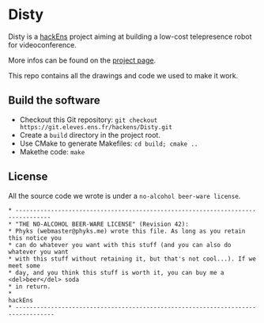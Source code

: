 Disty
=====

Disty is a [hackEns](http://hackens.org) project aiming at building a low-cost telepresence robot for videoconference.

More infos can be found on the [project page](http://hackens.org/disty).

This repo contains all the drawings and code we used to make it work.


## Build the software

* Checkout this Git repository: `git checkout https://git.eleves.ens.fr/hackens/Disty.git`
* Create a `build` directory in the project root.
* Use CMake to generate Makefiles: `cd build; cmake ..`
* Makethe code: `make`


## License

All the source code we wrote is under a `no-alcohol beer-ware license`.
```
* --------------------------------------------------------------------------------
* "THE NO-ALCOHOL BEER-WARE LICENSE" (Revision 42):
* Phyks (webmaster@phyks.me) wrote this file. As long as you retain this notice you
* can do whatever you want with this stuff (and you can also do whatever you want
* with this stuff without retaining it, but that's not cool...). If we meet some
* day, and you think this stuff is worth it, you can buy me a <del>beer</del> soda
* in return.
*																		hackEns
* ---------------------------------------------------------------------------------
```
